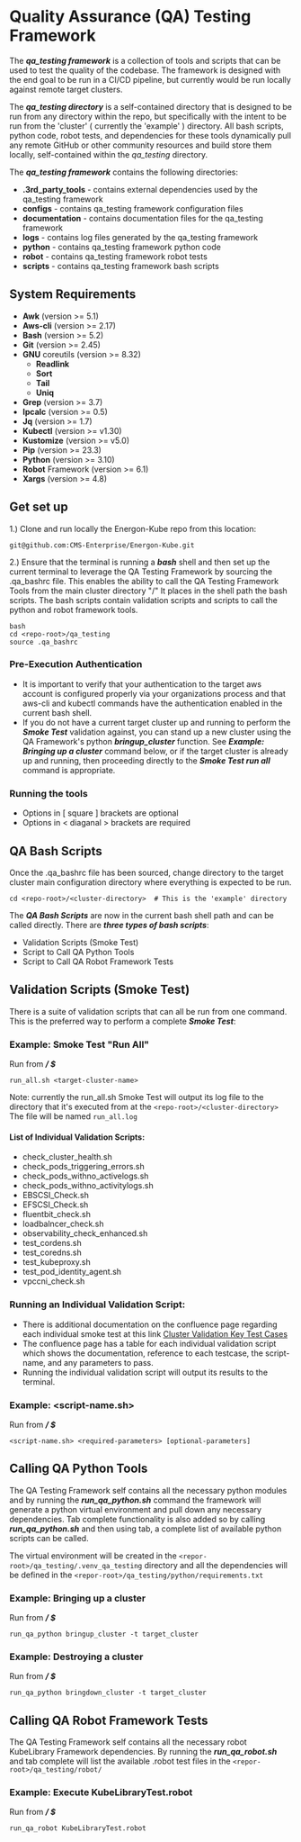 # Quality Assurance (QA) Testing Framework

The _**qa_testing framework**_ is a collection of tools and scripts that can be used to test the quality of the codebase. The framework is designed with the end goal to be run in a CI/CD pipeline, but currently would be run locally against remote target clusters.

The _**qa_testing directory**_ is a self-contained directory that is designed to be run from any directory within the repo, but specifically with the intent to be run from the 'cluster' ( currently the 'example' ) directory. All bash scripts, python code, robot tests, and dependencies for these tools dynamically pull any remote GitHub or other community resources and build store them locally, self-contained within the _qa_testing_ directory.

The _**qa_testing framework**_ contains the following directories:

- **.3rd_party_tools** - contains external dependencies used by the qa_testing framework
- **configs** - contains qa_testing framework configuration files
- **documentation** - contains documentation files for the qa_testing framework
- **logs** - contains log files generated by the qa_testing framework
- **python** - contains qa_testing framework python code
- **robot** - contains qa_testing framework robot tests
- **scripts** - contains qa_testing framework bash scripts



## System Requirements
* **Awk** (version >= 5.1)
* **Aws-cli** (version >= 2.17)
* **Bash** (version >= 5.2)
* **Git** (version >= 2.45)
* **GNU** coreutils (version >= 8.32)
  * **Readlink**
  * **Sort**
  * **Tail**
  * **Uniq**
* **Grep** (version >= 3.7)
* **Ipcalc** (version >= 0.5)
* **Jq** (version >= 1.7)
* **Kubectl** (version >= v1.30)
* **Kustomize** (version >= v5.0)
* **Pip** (version >= 23.3)
* **Python** (version >= 3.10)
* **Robot** Framework (version >= 6.1)
* **Xargs** (version >= 4.8)

## Get set up

1.) Clone and run locally the Energon-Kube repo from this location:

```git@github.com:CMS-Enterprise/Energon-Kube.git```

2.) Ensure that the terminal is running a _**bash**_ shell and then set up the current terminal to leverage the QA Testing Framework by sourcing the .qa_bashrc file.  This enables the ability to call the QA Testing Framework Tools from the main cluster directory "<repo-root>/<cluster-directory>"  It places in the shell path the bash scripts.  The bash scripts contain validation scripts and scripts to call the python and robot framework tools.

```
bash
cd <repo-root>/qa_testing
source .qa_bashrc
```

### Pre-Execution Authentication
* It is important to verify that your authentication to the target aws account is configured properly via your organizations process and that aws-cli and kubectl commands have the authentication enabled in the current bash shell.
* If you do not have a current target cluster up and running to perform the **_Smoke Test_** validation against, you can stand up a new cluster using the QA Framework's python **_bringup_cluster_** function.  See **_Example: Bringing up a cluster_** command below, or if the target cluster is already up and running, then proceeding directly to the **_Smoke Test run all_** command is appropriate.


### Running the tools

* Options in [ square ] brackets are optional
* Options in \< diaganal \> brackets are required

## QA Bash Scripts

Once the .qa_bashrc file has been sourced, change directory to the target cluster main configuration directory where everything is expected to be run.

```
cd <repo-root>/<cluster-directory>  # This is the 'example' directory
```
The **_QA Bash Scripts_** are now in the current bash shell path and can be called directly.  There are **_three types of bash scripts_**:

* Validation Scripts (Smoke Test)
* Script to Call QA Python Tools 
* Script to Call QA Robot Framework Tests

## Validation Scripts (Smoke Test)
There is a suite of validation scripts that can all be run from one command.  This is the preferred way to perform a complete **_Smoke Test_**:

### Example: Smoke Test "Run All"
Run from **_<repo-root>/<cluster-directory> $_**
```
run_all.sh <target-cluster-name>
```
Note: currently the run_all.sh Smoke Test will output its log file to the directory that it's executed from at the `<repo-root>/<cluster-directory>`  The file will be named `run_all.log`

#### List of Individual Validation Scripts:
* check_cluster_health.sh
* check_pods_triggering_errors.sh
* check_pods_withno_activelogs.sh
* check_pods_withno_activitylogs.sh
* EBSCSI_Check.sh
* EFSCSI_Check.sh
* fluentbit_check.sh
* loadbalncer_check.sh
* observability_check_enhanced.sh
* test_cordens.sh
* test_coredns.sh
* test_kubeproxy.sh
* test_pod_identity_agent.sh
* vpccni_check.sh

### Running an Individual Validation Script:

* There is additional documentation on the confluence page regarding each individual smoke test at this link [Cluster Validation Key Test Cases](https://confluenceent.cms.gov/pages/viewpage.action?spaceKey=BATCAVE&title=Cluster+Validation+Key+Test+cases)
* The confluence page has a table for each individual validation script which shows the documentation, reference to each testcase, the script-name, and any parameters to pass.
* Running the individual validation script will output its results to the terminal.

### Example: <script-name.sh>
Run from **_<repo-root>/<cluster-directory> $_**
```
<script-name.sh> <required-parameters> [optional-parameters]
```

## Calling QA Python Tools

The QA Testing Framework self contains all the necessary python modules and by running the _**run_qa_python.sh**_ command the framework will generate a python virtual environment and pull down any necessary dependencies. Tab complete functionality is also added so by calling _**run_qa_python.sh**_ and then using tab, a complete list of available python scripts can be called.

The virtual environment will be created in the `<repor-root>/qa_testing/.venv_qa_testing` directory and all the dependencies will be defined in the `<repor-root>/qa_testing/python/requirements.txt`

### Example: Bringing up a cluster
Run from **_<repo-root>/<cluster-directory> $_**
```
run_qa_python bringup_cluster -t target_cluster
```

### Example: Destroying a cluster
Run from **_<repo-root>/<cluster-directory> $_**
```
run_qa_python bringdown_cluster -t target_cluster
```

## Calling QA Robot Framework Tests

The QA Testing Framework self contains all the necessary robot KubeLibrary Framework dependencies. By running the _**run_qa_robot.sh**_ and tab complete will list the available .robot test files in the `<repor-root>/qa_testing/robot/`

### Example: Execute KubeLibraryTest.robot 
Run from **_<repo-root>/<cluster-directory> $_**
```
run_qa_robot KubeLibraryTest.robot
```
